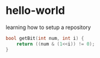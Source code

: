 # hello-world
learning how to setup a repository
``` cpp
bool getBit(int num, int i) {
	return ((num & (1<<i)) != 0);
}
```
